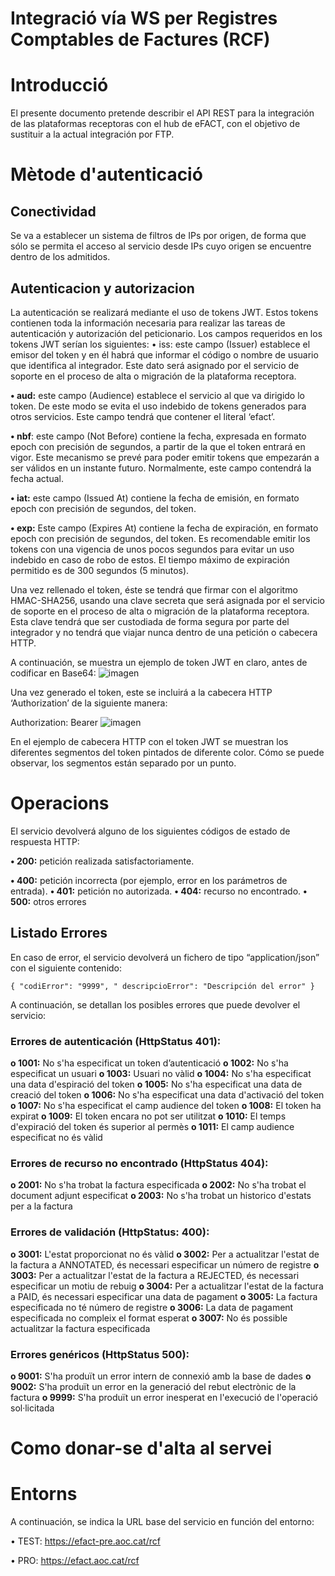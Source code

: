 # Integració vía WS per Registres Comptables de Factures (RCF)

# Introducció
El presente documento pretende describir el API REST para la integración de las plataformas receptoras con el hub de eFACT, con el objetivo de sustituir a la actual integración por FTP.

# Mètode d'autenticació
## Conectividad
Se va a establecer un sistema de filtros de IPs por origen, de forma que sólo se permita el acceso al servicio desde IPs cuyo origen se encuentre dentro de los admitidos.

## Autenticacion y autorizacion
La autenticación se realizará mediante el uso de tokens JWT. Estos tokens contienen toda la información necesaria para realizar las tareas de autenticación y autorización del peticionario. 
Los campos requeridos en los tokens JWT serían los siguientes:
•	iss: este campo (Issuer) establece el emisor del token y en él habrá que informar el código o nombre de usuario que identifica al integrador. Este dato será asignado por el servicio de soporte en el proceso de alta o migración de la plataforma receptora.

**•	aud:** este campo (Audience) establece el servicio al que va dirigido lo token. De este modo se evita el uso indebido de tokens generados para otros servicios. Este campo tendrá que contener el literal ‘efact’.

**•	nbf**: este campo (Not Before) contiene la fecha, expresada en formato epoch con precisión de segundos, a partir de la que el token entrará en vigor. Este mecanismo se prevé para poder emitir tokens que empezarán a ser válidos en un instante futuro. Normalmente, este campo contendrá la fecha actual.

**•	iat:** este campo (Issued At) contiene la fecha de emisión, en formato epoch con precisión de segundos, del token.

**•	exp:** Este campo (Expires At) contiene la fecha de expiración, en formato epoch con precisión de segundos, del token. Es recomendable emitir los tokens con una vigencia de unos pocos segundos para evitar un uso indebido en caso de robo de estos. El tiempo máximo de expiración permitido es de 300 segundos (5 minutos).

Una vez rellenado el token, éste se tendrá que firmar con el algoritmo HMAC-SHA256, usando una clave secreta que será asignada por el servicio de soporte en el proceso de alta o migración de la plataforma receptora. Esta clave tendrá que ser custodiada de forma segura por parte del integrador y no tendrá que viajar nunca dentro de una petición o cabecera HTTP.

A continuación, se muestra un ejemplo de token JWT en claro, antes de codificar en Base64:
![imagen](https://github.com/ConsorciAOC/eFact/assets/92558339/4d59a27d-6e1a-454d-9c24-ef788895f90f)

Una vez generado el token, este se incluirá a la cabecera HTTP ‘Authorization’ de la siguiente manera:

Authorization: Bearer 
![imagen](https://github.com/ConsorciAOC/eFact/assets/92558339/47bb7a04-9607-4942-b539-45b81043d10d)

En el ejemplo de cabecera HTTP con el token JWT se muestran los diferentes segmentos del token pintados de diferente color. Cómo se puede observar, los segmentos están separado por un punto.
# Operacions

El servicio devolverá alguno de los siguientes códigos de estado de respuesta HTTP:

**•	200:** petición realizada satisfactoriamente.

**•	400:** petición incorrecta (por ejemplo, error en los parámetros de entrada).
**•	401:** petición no autorizada.
**•	404:** recurso no encontrado.
**•	500:** otros errores

## Listado Errores

En caso de error, el servicio devolverá un fichero de tipo “application/json” con el siguiente contenido:

`{
   "codiError": "9999",
   " descripcioError": "Descripción del error"
}`

A continuación, se detallan los posibles errores que puede devolver el servicio:

### Errores de autenticación (HttpStatus 401):

**o	1001:** No s'ha especificat un token d’autenticació
**o	1002:** No s'ha especificat un usuari
**o	1003:** Usuari no vàlid
**o	1004:** No s'ha especificat una data d'espiració del token
**o	1005:** No s'ha especificat una data de creació del token
**o	1006:** No s'ha especificat una data d'activació del token
**o	1007:** No s'ha especificat el camp audience del token
**o	1008:** El token ha expirat
**o	1009:** El token encara no pot ser utilitzat
**o	1010:** El temps d'expiració del token és superior al permès
**o	1011:** El camp audience especificat no és vàlid

### Errores de recurso no encontrado (HttpStatus 404):

**o	2001:** No s'ha trobat la factura especificada
**o	2002:** No s'ha trobat el document adjunt especificat
**o	2003:** No s'ha trobat un historico d'estats per a la factura

### Errores de validación (HttpStatus: 400):

**o	3001:** L'estat proporcionat no és vàlid
**o	3002:** Per a actualitzar l'estat de la factura a ANNOTATED, és necessari especificar un número de registre
**o	3003:** Per a actualitzar l'estat de la factura a REJECTED, és necessari especificar un motiu de rebuig
**o	3004:** Per a actualitzar l'estat de la factura a PAID, és necessari especificar una data de pagament
**o	3005:** La factura especificada no té número de registre
**o	3006:** La data de pagament especificada no compleix el format esperat
**o	3007:** No és possible actualitzar la factura especificada

### Errores genéricos (HttpStatus 500):

**o	9001:** S'ha produït un error intern de connexió amb la base de dades
**o	9002:** S'ha produït un error en la generació del rebut electrònic de la factura
**o	9999:** S'ha produït un error inesperat en l'execució de l'operació sol·licitada




# Como donar-se d'alta al servei

# Entorns
A continuación, se indica la URL base del servicio en función del entorno:

•	TEST: https://efact-pre.aoc.cat/rcf 

•	PRO:  https://efact.aoc.cat/rcf
